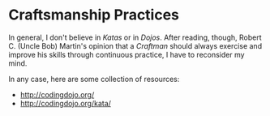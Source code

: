 Craftsmanship Practices
=======================

In general, I don't believe in *Katas* or in *Dojos*.
After reading, though, Robert C. (Uncle Bob) Martin's opinion that
a *Craftman* should always exercise and improve his skills through
continuous practice, I have to reconsider my mind.

In any case, here are some collection of resources:

 - <http://codingdojo.org/>
 - <http://codingdojo.org/kata/>
